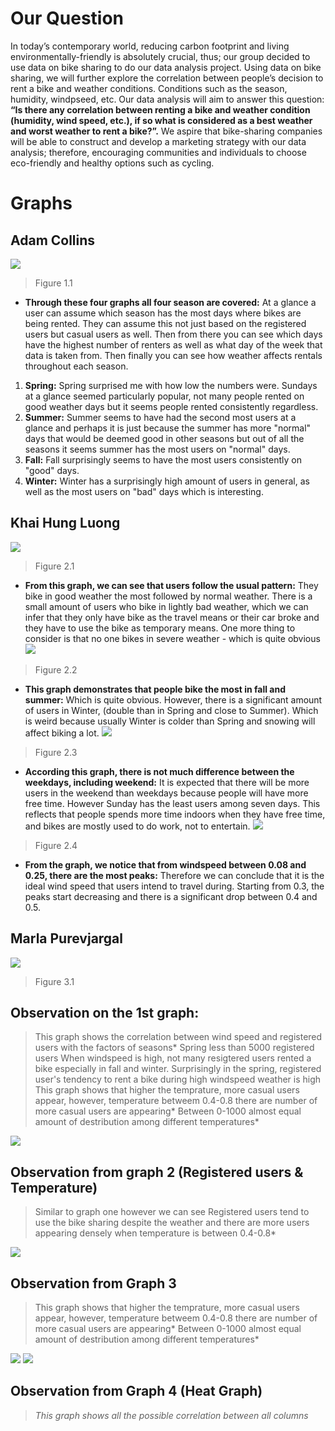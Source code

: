 # Our Question
In today’s contemporary world, reducing carbon footprint and living environmentally-friendly is absolutely crucial, thus; our group decided to use data on bike sharing to do our data analysis project. Using data on bike sharing, we will further explore the correlation between people’s decision to rent a bike and weather conditions. Conditions such as the season, humidity, windpseed, etc. Our data analysis will aim to answer this question: **“Is there any correlation between renting a bike and weather condition (humidity, wind speed, etc.), if so what is considered as a best weather and worst weather to rent a bike?”.** We aspire that bike-sharing companies will be able to construct and develop a marketing strategy with our data analysis; therefore, encouraging communities and individuals to choose eco-friendly and healthy options such as cycling.

# Graphs

## Adam Collins
![](https://github.com/data301-2020-winter1/course-project-group_6020/blob/main/image/GraphImages/AdamGrpahs.png)
>Figure 1.1
* **Through these four graphs all four season are covered:** At a glance a user can assume which season has the most days where bikes are being rented. 
They can assume this not just based on the registered users but casual users as well. Then from there you can see which days have the highest number of renters as well as what day of the week that data is taken from. Then finally you can see how weather affects rentals throughout each season. 
1. **Spring:** Spring surprised me with how low the numbers were. Sundays at a glance seemed particularly popular, not many people rented on good weather days but it seems people rented consistently regardless.
2. **Summer:** Summer seems to have had the second most users at a glance and perhaps it is just because the summer has more "normal" days that would be deemed good in other seasons but out of all the seasons it seems summer has the most users on "normal" days.
3. **Fall:** Fall surprisingly seems to have the most users consistently on "good" days.
4. **Winter:** Winter has a surprisingly high amount of users in general, as well as the most users on "bad" days which is interesting.

## Khai Hung Luong
![](https://github.com/data301-2020-winter1/course-project-group_6020/blob/main/image/GraphImages/KazGraphs1.png)
>Figure 2.1
* **From this graph, we can see that users follow the usual pattern:** They bike in good weather the most followed by normal weather. There is a small amount of users who bike in lightly bad weather, which we can infer that they only have bike as the travel means or their car broke and they have to use the bike as temporary means. One more thing to consider is that no one bikes in severe weather - which is quite obvious
![](https://github.com/data301-2020-winter1/course-project-group_6020/blob/main/image/GraphImages/KazGraph2.png)
>Figure 2.2
* **This graph demonstrates that people bike the most in fall and summer:** Which is quite obvious. However, there is a significant amount of users in Winter, (double than in Spring and close to Summer). Which is weird because usually Winter is colder than Spring and snowing will affect biking a lot. 
![](https://github.com/data301-2020-winter1/course-project-group_6020/blob/main/image/GraphImages/KazGraph3.png)
>Figure 2.3
* **According this graph, there is not much difference between the weekdays, including weekend:** It is expected that there will be more users in the weekend than weekdays because people will have more free time. However Sunday has the least users among seven days. This reflects that people spends more time indoors when they have free time, and bikes are mostly used to do work, not to entertain.
![](https://github.com/data301-2020-winter1/course-project-group_6020/blob/main/image/GraphImages/KazGraph4.png)
>Figure 2.4
* **From the graph, we notice that from windspeed between 0.08 and 0.25, there are the most peaks:** Therefore we can conclude that it is the ideal wind speed that users intend to travel during. Starting from 0.3, the peaks start decreasing and there is a significant drop between 0.4 and 0.5.

## Marla Purevjargal
![](https://github.com/data301-2020-winter1/course-project-group_6020/blob/main/image/GraphImages/MarlaGraph1.png)
>Figure 3.1
## Observation on the 1st graph:
>This graph shows the correlation between wind speed and registered users with the factors of seasons*
>Spring less than 5000 registered users
>When windspeed is high, not many resigtered users rented a bike especially in fall and winter. Surprisingly in the spring, registered user's tendency to rent a bike during high windspeed weather is high
>This graph shows that higher the temprature, more casual users appear, however, temperature betweem 0.4-0.8 there are number of more casual users are appearing*
>Between 0-1000 almost equal amount of destribution among different temperatures*

![](https://github.com/data301-2020-winter1/course-project-group_6020/blob/main/image/GraphImages/MarlaGraph2.png)

## Observation from graph 2 (Registered users & Temperature)
>Similar to graph one however we can see Registered users tend to use the bike sharing despite the weather and there are more users appearing densely when temperature is between 0.4-0.8*

![](https://github.com/data301-2020-winter1/course-project-group_6020/blob/main/image/GraphImages/MarlaGraph3.png)
## Observation from Graph 3 
>This graph shows that higher the temprature, more casual users appear, however, temperature betweem 0.4-0.8 there are number of more casual users are appearing*
>Between 0-1000 almost equal amount of destribution among different temperatures*

![](https://github.com/data301-2020-winter1/course-project-group_6020/blob/main/image/GraphImages/MarlaGraph41.png)
![](https://github.com/data301-2020-winter1/course-project-group_6020/blob/main/image/GraphImages/MarlaGraph42.png)

## Observation from Graph 4 (Heat Graph)
>*This graph shows all the possible correlation between all columns*
